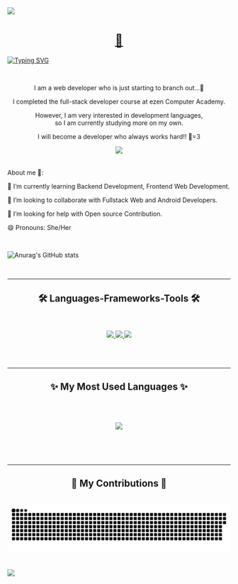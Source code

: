 <img src="https://capsule-render.vercel.app/api?type=waving&color=ffa500&height=150&section=header" />

<h1 align="center">
  <a href="포트폴리오 사이트">
    🐥
  </a>
</h1>


[![Typing SVG](https://readme-typing-svg.demolab.com?font=Seymour+One&size=23&pause=1000&color=F7933F&center=true&vCenter=true&random=false&width=850&lines=A+passionate+Web+Developer+from+South+Korea)](https://git.io/typing-svg)


<br/>

<div align="center">
  <p>I am a web developer who is just starting to branch out...🐣</p>
  <p>I completed the full-stack developer course at ezen Computer Academy.</p>
  <p>However, I am very interested in development languages,<br/>
    so I am currently studying more on my own.</p>
  <p>I will become a developer who always works hard!! 🐤=3</p>
</div>

<div align="center">
  <a href="mailto:pg.ush9211@gmail.com">
    <img src="https://skillicons.dev/icons?i=gmail">
  </a>
</div>

<br/>

<div>
  <p>About me 🐥:</p>
  <p>🌱 I’m currently learning Backend Development, Frontend Web Development.</p>
  <p>👯 I’m looking to collaborate with Fullstack Web and Android Developers.</p>
  <p>🤔 I’m looking for help with Open source Contribution.</p>
  <p>😄 Pronouns: She/Her</p>
</div>

<br/>

![Anurag's GitHub stats](https://github-readme-stats.vercel.app/api?username=ush9211&show_icons=true&theme=great-gatsby)

<br/>

<hr/>

<h2 align="center">🛠 Languages-Frameworks-Tools 🛠</h2>

<br/>
<br/>

<div align="center">
  <a href="https://skillicons.dev">
    <img src="https://skillicons.dev/icons?i=java,javascript,jquery,html,css,vscode,git,github,figma,aws">
    <img src="https://skillicons.dev/icons?i=react,nodejs,bootstrap,mysql,vscode,spring,eclipse,firebase,linux,postman">
    <img src="https://skillicons.dev/icons?i=materialui,maven,docker,gradle,linux,npm,ps,powershell,windows,yarn">
  </a>
</div>
<br/>
<br/>
<br/>
<hr/>

<h2 align="center">✨ My Most Used Languages ✨</h2>

<br/>
<br/>

<p align="center">
  <a href="https://github.com/${ush9211}">
    <img align="center" src="https://github-readme-stats.vercel.app/api/top-langs/?username=ush9211&layout=compact&show_icons=${true}&show_owner=${true}&hide_title=${true}&theme=${nord}&hide=${false}" />
  </a>
</p>
<br/>
<br/>
<br/>
<hr/>

<h2 align="center">🧶 My Contributions 🧶</h2>

<br/>

<img src="https://github.com/ush9211/ush9211/blob/output/github-contribution-grid-snake.svg"/>

<br/>
<br/>
<br/>

<img src="https://capsule-render.vercel.app/api?type=waving&color=ffa500&height=150&section=footer" />
